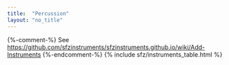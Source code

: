 ```yaml
---
title:  "Percussion"
layout: "no_title"
---
```

{%-comment-%} See https://github.com/sfzinstruments/sfzinstruments.github.io/wiki/Add-Instruments {%-endcomment-%}
{% include sfz/instruments_table.html %}
